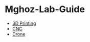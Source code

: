# Mghoz-Lab-Guide
 - [3D Printing](https://github.com/daniel7an/Mghoz-Lab-Guide/blob/main/3D%20Printing/readme_3d.md)
 - [CNC](https://github.com/daniel7an/Mghoz-Lab-Guide/blob/main/CNC/readme_cnc.md)
 - [Drone](https://github.com/daniel7an/Mghoz-Lab-Guide/blob/main/Drone/readme_drone.md)